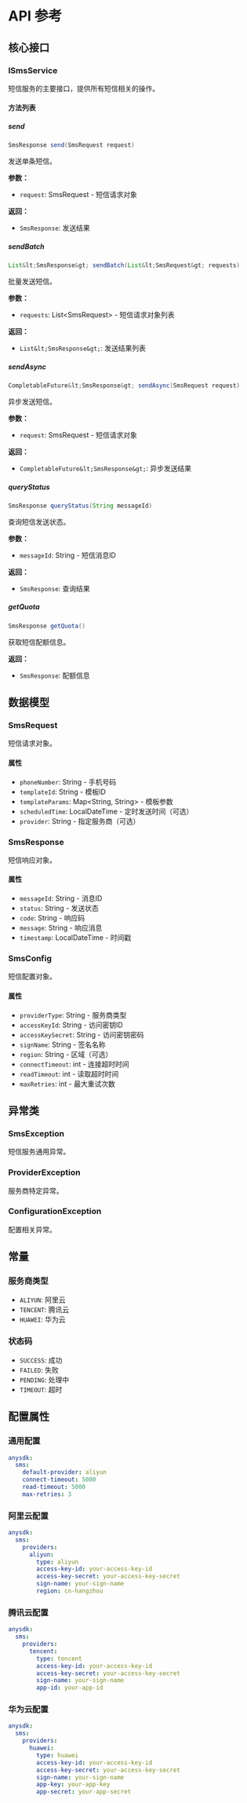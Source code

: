 # API 参考

## 核心接口

### ISmsService
短信服务的主要接口，提供所有短信相关的操作。

#### 方法列表

##### send
```java
SmsResponse send(SmsRequest request)
```
发送单条短信。

**参数：**
- `request`: SmsRequest - 短信请求对象

**返回：**
- `SmsResponse`: 发送结果

##### sendBatch
```java
List&lt;SmsResponse&gt; sendBatch(List&lt;SmsRequest&gt; requests)
```
批量发送短信。

**参数：**
- `requests`: List&lt;SmsRequest&gt; - 短信请求对象列表

**返回：**
- `List&lt;SmsResponse&gt;`: 发送结果列表

##### sendAsync
```java
CompletableFuture&lt;SmsResponse&gt; sendAsync(SmsRequest request)
```
异步发送短信。

**参数：**
- `request`: SmsRequest - 短信请求对象

**返回：**
- `CompletableFuture&lt;SmsResponse&gt;`: 异步发送结果

##### queryStatus
```java
SmsResponse queryStatus(String messageId)
```
查询短信发送状态。

**参数：**
- `messageId`: String - 短信消息ID

**返回：**
- `SmsResponse`: 查询结果

##### getQuota
```java
SmsResponse getQuota()
```
获取短信配额信息。

**返回：**
- `SmsResponse`: 配额信息

## 数据模型

### SmsRequest
短信请求对象。

#### 属性
- `phoneNumber`: String - 手机号码
- `templateId`: String - 模板ID
- `templateParams`: Map&lt;String, String&gt; - 模板参数
- `scheduledTime`: LocalDateTime - 定时发送时间（可选）
- `provider`: String - 指定服务商（可选）

### SmsResponse
短信响应对象。

#### 属性
- `messageId`: String - 消息ID
- `status`: String - 发送状态
- `code`: String - 响应码
- `message`: String - 响应消息
- `timestamp`: LocalDateTime - 时间戳

### SmsConfig
短信配置对象。

#### 属性
- `providerType`: String - 服务商类型
- `accessKeyId`: String - 访问密钥ID
- `accessKeySecret`: String - 访问密钥密码
- `signName`: String - 签名名称
- `region`: String - 区域（可选）
- `connectTimeout`: int - 连接超时时间
- `readTimeout`: int - 读取超时时间
- `maxRetries`: int - 最大重试次数

## 异常类

### SmsException
短信服务通用异常。

### ProviderException
服务商特定异常。

### ConfigurationException
配置相关异常。

## 常量

### 服务商类型
- `ALIYUN`: 阿里云
- `TENCENT`: 腾讯云
- `HUAWEI`: 华为云

### 状态码
- `SUCCESS`: 成功
- `FAILED`: 失败
- `PENDING`: 处理中
- `TIMEOUT`: 超时

## 配置属性

### 通用配置
```yaml
anysdk:
  sms:
    default-provider: aliyun
    connect-timeout: 5000
    read-timeout: 5000
    max-retries: 3
```

### 阿里云配置
```yaml
anysdk:
  sms:
    providers:
      aliyun:
        type: aliyun
        access-key-id: your-access-key-id
        access-key-secret: your-access-key-secret
        sign-name: your-sign-name
        region: cn-hangzhou
```

### 腾讯云配置
```yaml
anysdk:
  sms:
    providers:
      tencent:
        type: tencent
        access-key-id: your-access-key-id
        access-key-secret: your-access-key-secret
        sign-name: your-sign-name
        app-id: your-app-id
```

### 华为云配置
```yaml
anysdk:
  sms:
    providers:
      huawei:
        type: huawei
        access-key-id: your-access-key-id
        access-key-secret: your-access-key-secret
        sign-name: your-sign-name
        app-key: your-app-key
        app-secret: your-app-secret
``` 